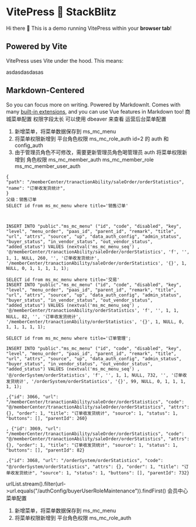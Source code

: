 # VitePress 💙 StackBlitz

Hi there :wave: This is a demo running VitePress within your **browser tab**!

## Powered by Vite

VitePress uses Vite under the hood. This means:

asdasdasdasas

## Markdown-Centered

So you can focus more on writing. Powered by MarkdownIt. Comes with many [built-in extensions](https://vitepress.dev/guide/markdown), and you can use Vue features in Markdown too!
商城菜单配置
权限字段太长 可以使用 dbeaver 来查看
运营后台菜单配置

1. 新增菜单，将菜单数据保存到 ms_mc_menu
2. 将菜单权限新增到 平台角色权限 ms_mc_role_auth id=2 的 auth 和 config_auth
3. 由于管理员角色不可修改，需要更新管理员角色喝管理员 auth 将菜单权限新增到 角色权限 ms_mc_member_auth ms_mc_member_role ms_mc_member_user_auth

```
{
"path": "/memberCenter/tranactionAbility/saleOrder/orderStatistics",
"name": "订单收发货统计",
}
父级：销售订单
SELECT id from ms_mc_menu where title='销售订单'



INSERT INTO "public"."ms_mc_menu" ("id", "code", "disabled", "key", "level", "menu_order", "paas_id", "parent_id", "remark", "title", "url", "attrs", "source", "up", "data_auth_config", "admin_status", "buyer_status", "in_vendor_status", "out_vendor_status", "added_status") VALUES (nextval('ms_mc_menu_seq') , '@/memberCenter/tranactionAbility/saleOrder/orderStatistics', 'f', '', 1, 1, NULL, 260, '', '订单收发货统计', '/memberCenter/tranactionAbility/saleOrder/orderStatistics', '{}', 1, NULL, 0, 1, 1, 1, 1, 1);

SELECT id from ms_mc_menu where title='交易'
INSERT INTO "public"."ms_mc_menu" ("id", "code", "disabled", "key", "level", "menu_order", "paas_id", "parent_id", "remark", "title", "url", "attrs", "source", "up", "data_auth_config", "admin_status", "buyer_status", "in_vendor_status", "out_vendor_status", "added_status") VALUES (nextval('ms_mc_menu_seq') , '@/memberCenter/tranactionAbility/orderStatistics', 'f', '', 1, 1, NULL, 82, '', '订单收发货统计', '/memberCenter/tranactionAbility/orderStatistics', '{}', 1, NULL, 0, 1, 1, 1, 1, 1);

SELECT id from ms_mc_menu where title='订单管理';

INSERT INTO "public"."ms_mc_menu" ("id", "code", "disabled", "key", "level", "menu_order", "paas_id", "parent_id", "remark", "title", "url", "attrs", "source", "up", "data_auth_config", "admin_status", "buyer_status", "in_vendor_status", "out_vendor_status", "added_status") VALUES (nextval('ms_mc_menu_seq') , '@/orderSystem/orderStatistics', 'f', '', 1, 1, NULL, 732, '', '订单收发货统计', '/orderSystem/orderStatistics', '{}', 99, NULL, 0, 1, 1, 1, 1, 1);

,{"id": 3066, "url": "/memberCenter/tranactionAbility/saleOrder/orderStatistics", "code": "@/memberCenter/tranactionAbility/saleOrder/orderStatistics", "attrs": {}, "order": 1, "title": "订单收发货统计", "source": 1, "status": 1, "buttons": [], "parentId": 260}

, {"id": 3069, "url": "/memberCenter/tranactionAbility/saleOrder/orderStatistics", "code": "@/memberCenter/tranactionAbility/saleOrder/orderStatistics", "attrs": {}, "order": 1, "title": "订单收发货统计", "source": 1, "status": 1, "buttons": [], "parentId": 82}

,{"id": 3068, "url": "/orderSystem/orderStatistics", "code": "@/orderSystem/orderStatistics", "attrs": {}, "order": 1, "title": "订单收发货统计", "source": 1, "status": 1, "buttons": [], "parentId": 732}
```

urlList.stream().filter(url->url.equals("/authConfig/buyerUserRoleMaintenance")).findFirst()
会员中心菜单配置

1. 新增菜单，将菜单数据保存到 ms_mc_menu
2. 将菜单权限新增到 平台角色权限 ms_mc_role_auth
